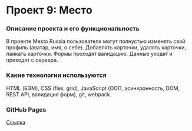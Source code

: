 # Проект 9: Место

### Описание проекта и его функциональность
В проекте Mesto Russia пользователи могут полнустью изменять свой профиль (аватар, имя, о себе). Добавлять карточки, удалять карточки, лайкать карточки. Формы проходят валидацию. Данные уходят и приходят с сервера.

### Какие технологии используются
HTML (БЭМ), CSS (flex, grid), JavaScript (ООП, асинхронность, DOM, REST API, валидация форм), git, webpack.

### GitHub Pages
[Ссылка](https://vonorapunzel.github.io/mesto/index.html)
